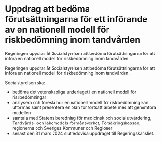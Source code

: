 # Uppdrag att bedöma förutsättningarna för ett införande av en nationell modell för riskbedömning inom tandvården

Regeringen uppdrar åt Socialstyrelsen att bedöma förutsättningarna för att införa en nationell modell för riskbedömning inom tandvården.

Regeringen uppdrar åt Socialstyrelsen att bedöma förutsättningarna för att införa en nationell modell för riskbedömning inom tandvården.

Socialstyrelsen ska:

* bedöma det vetenskapliga underlaget i en nationell modell för riskbedömningar
* analysera och föreslå hur en nationell modell för riskbedömning kan utformas samt presentera en plan för fortsatt arbete med att genomföra modellen
* samtala med Statens beredning för medicinsk och social utvärdering, Tandvårds- och läkemedels-förmånsverket, Försäkringskassan, regionerna och Sveriges Kommuner och Regioner
* senast den 31 mars 2024 slutredovisa uppdraget till Regeringskansliet.
